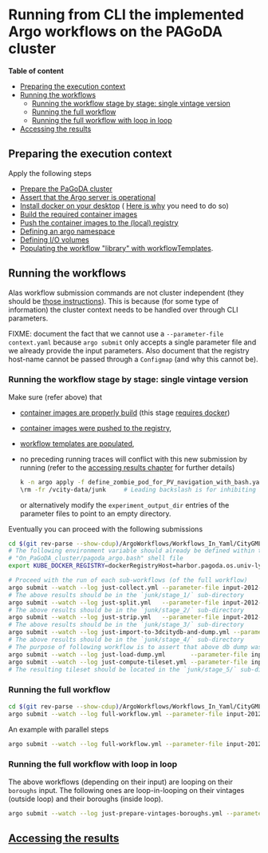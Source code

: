 # Running from CLI the implemented Argo workflows on the PAGoDA cluster

**Table of content**
<!-- TOC depthfrom:2 orderedlist:false depthto:4 -->

- [Preparing the execution context](#preparing-the-execution-context)
- [Running the workflows](#running-the-workflows)
  - [Running the workflow stage by stage: single vintage version](#running-the-workflow-stage-by-stage-single-vintage-version)
  - [Running the full workflow](#running-the-full-workflow)
  - [Running the full workflow with loop in loop](#running-the-full-workflow-with-loop-in-loop)
- [Accessing the results](#accessing-the-results)

<!-- /TOC -->

## Preparing the execution context

Apply the following steps
- [Prepare the PaGoDA cluster](On_PaGoDA_cluster/Readme.md#cluster-preparation)
- [Assert that the Argo server is operational](With_CLI_Generic/Readme.md#asserting-argo-server-is-ready)
- [Install docker on your desktop](With_CLI_Generic/Readme.md#installing-docker-on-your-desktop) (
  [Here is why](On_PaGoDA_cluster/Readme.md#install-docker-on-your-desktop) 
  you need to do so) 
- [Build the required container images](With_CLI_Generic/Readme.md#buildpull-the-required-containers)
- [Push the container images to the (local) registry](On_PaGoDA_cluster/Readme.md#registering-the-container-images)
- [Defining an argo namespace](With_CLI_Generic/Readme.md#defining-an-argo-server-namespace)
- [Defining I/O volumes](On_PaGoDA_cluster/Readme.md#volumes-and-context-creation)
- [Populating the workflow "library" with workflowTemplates](With_CLI_Generic/Readme.md#populate-the-workflow-library-with-workflowtemplates).


## Running the workflows

Alas workflow submission commands are not cluster independent (they should be
[those instructions](With_CLI_Generic/Readme.md#running-the-workflows)).
This is because (for some type of information) the cluster context needs to
be handled over through CLI parameters.

FIXME: document the fact that we cannot use a `--parameter-file context.yaml`
because `argo submit` only accepts a single parameter file and we already
provide the input parameters. Also document that the registry host-name cannot
be passed through a `Configmap` (and why this cannot be).

### Running the workflow stage by stage: single vintage version

Make sure (refer above) that

- [container images are properly build](With_CLI_Generic/Readme.md#buildpull-the-required-containers)
  (this stage [requires docker](On_PaGoDA_cluster/Readme.md#install-docker-on-your-desktop))
- [container images were pushed to the registry](On_PaGoDA_cluster/Readme.md#registering-the-container-images),
- [workflow templates are populated](With_CLI_Generic/Readme.md#populate-the-workflow-library-with-workflowtemplates),
- no preceding running traces will conflict with this new submission by running
  (refer to the [accessing results chapter](./On_PaGoDA_cluster/Readme.md#accessing-results) for further details)
  
  ```bash
  k -n argo apply -f define_zombie_pod_for_PV_navigation_with_bash.yaml
  \rm -fr /vcity-data/junk     # Leading backslash is for inhibiting a possible shell alias
  ```

  or alternatively modify the `experiment_output_dir` entries of the parameter
  files to point to an empty directory.

Eventually you can proceed with the following submissions

```bash
cd $(git rev-parse --show-cdup)/ArgoWorkflows/Workflows_In_Yaml/CityGMLto3DTiles_Example/
# The following environment variable should already be defined within the 
# "On_PaGoDA_cluster/pagoda_argo.bash" shell file
export KUBE_DOCKER_REGISTRY=dockerRegistryHost=harbor.pagoda.os.univ-lyon1.fr/

# Proceed with the run of each sub-workflows (of the full workflow)
argo submit --watch --log just-collect.yml --parameter-file input-2012-tiny-no_db.yaml -p ${KUBE_DOCKER_REGISTRY}
# The above results should be in the `junk/stage_1/` sub-directory
argo submit --watch --log just-split.yml   --parameter-file input-2012-tiny-no_db.yaml -p ${KUBE_DOCKER_REGISTRY}
# The above results should be in the `junk/stage_2/` sub-directory
argo submit --watch --log just-strip.yml   --parameter-file input-2012-tiny-no_db.yaml -p ${KUBE_DOCKER_REGISTRY}
# The above results should be in the `junk/stage_3/` sub-directory
argo submit --watch --log just-import-to-3dcitydb-and-dump.yml --parameter-file input-2012-tiny-import_dump.yaml
# The above results should be in the `junk/stage_4/` sub-directory
# The purpose of following workflow is to assert that above db dump was correct
argo submit --watch --log just-load-dump.yml       --parameter-file input-2012-tiny-import_dump.yaml
argo submit --watch --log just-compute-tileset.yml --parameter-file input-2012-tiny-import_dump.yaml  -p ${KUBE_DOCKER_REGISTRY}
# The resulting tileset should be located in the `junk/stage_5/` sub-directory
```

### Running the full workflow

```bash
cd $(git rev-parse --show-cdup)/ArgoWorkflows/Workflows_In_Yaml/CityGMLto3DTiles_Example/
argo submit --watch --log full-workflow.yml --parameter-file input-2012-tiny-import_no_dump.yaml -p ${KUBE_DOCKER_REGISTRY}
```

An example with parallel steps

```bash
argo submit --watch --log full-workflow.yml --parameter-file input-2012-small-import_no_dump.yaml -p ${KUBE_DOCKER_REGISTRY}
```

### Running the full workflow with loop in loop

The above workflows (depending on their input) are looping on their `boroughs`
input. The following ones are loop-in-looping on their vintages (outside loop)
and their boroughs (inside loop).

```bash
argo submit --watch --log just-prepare-vintages-boroughs.yml --parameter-file input-loop-in-loop-tiny.yaml -p ${KUBE_DOCKER_REGISTRY}
```

## [Accessing the results](On_PaGoDA_cluster/Readme.md#accessing-results)

